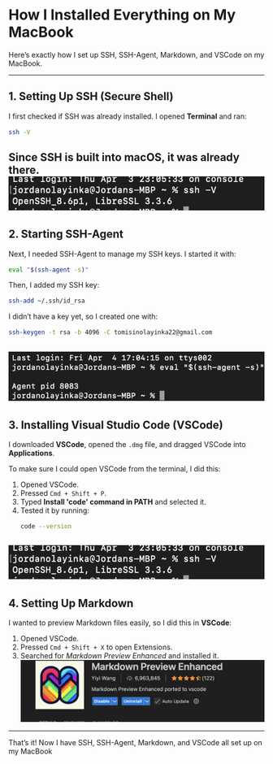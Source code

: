 
# How I Installed Everything on My MacBook

Here’s exactly how I set up SSH, SSH-Agent, Markdown, and VSCode on my MacBook. 

---

## 1. Setting Up SSH (Secure Shell)

I first checked if SSH was already installed. I opened **Terminal** and ran:
```sh
ssh -V
```
Since SSH is built into macOS, it was already there. 
![images](./images/image1.png)
---

## 2. Starting SSH-Agent

Next, I needed SSH-Agent to manage my SSH keys. I started it with:
```sh
eval "$(ssh-agent -s)"
```
Then, I added my SSH key:
```sh
ssh-add ~/.ssh/id_rsa
```
I didn’t have a key yet, so I created one with:
```sh
ssh-keygen -t rsa -b 4096 -C tomisinolayinka22@gmail.com
```
![images](./images/image2.png)
---
## 3. Installing Visual Studio Code (VSCode)

I downloaded **VSCode**, opened the `.dmg` file, and dragged VSCode into **Applications**.

To make sure I could open VSCode from the terminal, I did this:
1. Opened VSCode.
2. Pressed `Cmd + Shift + P`.
3. Typed **Install 'code' command in PATH** and selected it.
4. Tested it by running:
   ```sh
   code --version
   ```
![Alt text](images/image1.png)
---


## 4. Setting Up Markdown

I wanted to preview Markdown files easily, so I did this in **VSCode**:
1. Opened VSCode.
2. Pressed `Cmd + Shift + X` to open Extensions.
3. Searched for *Markdown Preview Enhanced* and installed it.
![images](./images/image4.png)

---


That’s it! Now I have SSH, SSH-Agent, Markdown, and VSCode all set up on my MacBook
